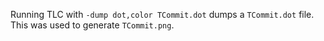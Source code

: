 Running TLC with `-dump dot,color TCommit.dot` dumps a `TCommit.dot` file. This
was used to generate `TCommit.png`.
